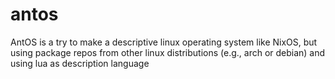 # antos
AntOS is a try to make a descriptive linux operating system like NixOS, but using package repos from other linux distributions (e.g., arch or debian) and using  lua as description language
